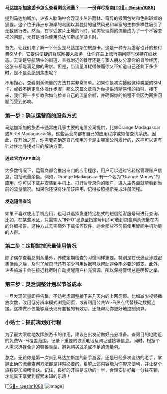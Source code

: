 **马达加斯加旅游卡怎么查看剩余流量？——一份详尽指南[[TG💪+ @esim1088](https://t.me/s/esim1088)]**

提到马达加斯加，许多人脑海中会浮现出热带雨林、奇异的猴面包树和色彩斑斓的狐猴。这个位于非洲东海岸的岛国以其独特的自然风光和丰富的生物多样性吸引了无数旅行者。然而，在享受这片土地的同时，如何管理你的流量成为了一个不容忽视的问题，尤其是当你使用马达加斯加旅游卡时。

首先，让我们来了解一下什么是马达加斯加旅游卡。这是一种专为游客设计的预付费SIM卡，它提供便捷的互联网接入服务，让你在岛上旅行期间随时保持在线状态。无论是导航陌生的街道、查找附近的餐厅还是与家人朋友分享你的冒险经历，这张卡都能满足你的需求。但是，当流量消耗得快而你又不知道自己还剩下多少时，是不是会感到焦虑呢？

不用担心，查看剩余流量的方法其实非常简单。如果你是初次接触这种类型的SIM卡，或者不确定具体操作步骤，那么这篇文章将为你提供清晰易懂的指引。接下来，我们将一步步教你如何检查自己的流量余额，并确保你的旅程不会因为网络问题而受到影响。

### 第一步：确认运营商的服务方式

马达加斯加的旅游卡通常由几家主要的电信公司提供，比如Orange Madagascar或Airtel Madagascar等。这些运营商都有自己的应用程序或短信查询系统。因此，在开始之前，你需要先确定自己使用的卡是由哪家公司发行的，这样可以更有针对性地寻找对应的解决方案。

#### 通过官方APP查询
大多数情况下，运营商都会推出专门的应用程序，用户可以通过它轻松管理账户信息，包括流量余额。例如，Orange Madagascar有一个名为“Orange Money”的应用，你可以下载并安装到手机上。打开后登录你的账户，进入主界面就能看到当前的流量情况。如果你还没有注册该应用，记得按照提示完成注册流程。

#### 发送短信查询
如果不喜欢使用手机应用，也可以选择发送特定格式的短信给客服号码进行查询。比如，在某些地区，只需输入“INFO”发送至指定号码即可收到包含剩余流量在内的详细报告。这种方式无需额外下载任何软件，适合那些不习惯使用智能手机功能的人群。

### 第二步：定期监控流量使用情况

除了偶尔查看总剩余量外，养成定期检查的习惯同样重要。特别是在长途跋涉或密集活动之后，及时了解自己还有多少可用数据可以帮助避免不必要的超支。此外，许多旅游卡会在接近耗尽时自动提醒用户补充资源，所以保持警惕总是明智之举。

### 第三步：灵活调整计划以节省成本

一旦发现流量即将告罄，不妨考虑调整接下来几天内的上网习惯。比如减少视频播放次数，改用低分辨率模式浏览网页，或者利用公共Wi-Fi热点代替移动数据连接。这样做不仅能够延长现有套餐的有效期，还能帮助你更好地控制预算。

### 小贴士：提前规划好行程

为了最大限度地发挥旅游卡的作用，建议在出发前做好充分准备。查阅目的地附近的免费Wi-Fi覆盖范围，记录下重要的联系电话及网址链接等信息。同时，根据个人需求选择合适的套餐类型，避免购买过多或不足的流量包。

总之，无论你是第一次来到马达加斯加的新手游客，还是已经多次造访的老手，掌握正确的流量查询方法都是非常必要的。希望上述内容能为你带来便利，并让整个旅程更加顺畅愉快。记住，良好的开端是成功的一半，合理安排好每一分钱花销，才能真正享受到探索未知的乐趣！

[[TG💪+ @esim1088](https://t.me/s/esim1088) ![Image](https://i.postimg.cc/4NQfJmqS/Snipaste-2025-05-13-00-14-12.png)]